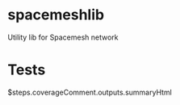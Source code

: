 # spacemeshlib

Utility lib for Spacemesh network

# Tests

<!-- Jest Summary Comment:Begin -->
 $steps.coverageComment.outputs.summaryHtml 
<!-- Jest Summary Comment:End -->

<!-- Jest Coverage Comment:Begin -->
  
<!-- Jest Coverage Comment:End -->
